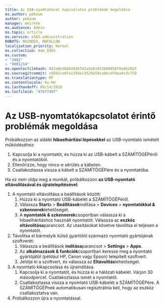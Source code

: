 ```yaml
---
title: Az USB-nyomtatóval kapcsolatos problémák megoldása
ms.author: pebaum
author: pebaum
manager: mnirkhe
ms.audience: Admin
ms.topic: article
ms.service: o365-administration
ROBOTS: NOINDEX, NOFOLLOW
localization_priority: Normal
ms.collection: Adm_O365
ms.custom:
- "3482"
- "9001214"
ms.openlocfilehash: 042a8e3bb02046f41a5e81653b08058f0e6626b5
ms.sourcegitcommit: c6692ce0fa1358ec3529e59ca0ecdfdea4cdc759
ms.translationtype: MT
ms.contentlocale: hu-HU
ms.lasthandoff: 09/14/2020
ms.locfileid: "47677497"
---
```

# <a name="fix-usb-printer-connection-issues"></a>Az USB-nyomtatókapcsolatot érintő problémák megoldása

Próbálkozzon az alábbi **hibaelhárítási lépésekkel** az USB-nyomtató ismételt működéséhez:

1. Kapcsolja ki a nyomtatót, és húzza ki az USB-kábelt a SZÁMÍTÓGÉPéről és a nyomtatóból.
2. Ellenőrizze, hogy nincs-e sérülés a kábelen.
3. Csatlakoztassa vissza a kábelt a SZÁMÍTÓGÉPére és a nyomtatóba.

Ha ez nem oldja meg a munkát, próbálkozzon **az USB-nyomtató eltávolításával és újratelepítésével**:

1. A nyomtató eltávolítása a beállítások között:
    1. Húzza ki a nyomtató USB-kábelét a SZÁMÍTÓGÉPéről.
    2. Válassza **Start**a  >  **Beállítások**indítása  >  **Devices**  >  **nyomtatókkal & szkennerek**lehetőséget.
    3. A **nyomtatók & szkennerek**csoportban válassza ki a hibaelhárításhoz használt nyomtatót. Válassza az **eszköz eltávolítása**parancsot. Az utasításokat követve távolítsa el teljesen a nyomtatót.
2. Távolítsa el bármelyik külső gyártótól származó nyomtató gyártójának szoftverét:
    1. Válassza a beállítások **indítása**parancsot  >  **Settings**  >  **Apps**.
    2. Az **alkalmazások & funkciók**csoportban keresse meg a nyomtató gyártójától (például HP, Canon vagy Epson) telepített szoftvert.
    3. Jelölje ki a szoftvert, és válassza az **Eltávolítás**lehetőséget.
3. A nyomtató kikapcsolása és újraindítása.<br>
    1. Kapcsolja ki a nyomtatót, és húzza ki a hálózati kábelét. Várjon 30 másodpercet. Csatlakoztassa ismét a nyomtatót.
    2. Csatlakoztassa vissza a nyomtató USB-kábelét a SZÁMÍTÓGÉPére. A SZÁMÍTÓGÉPnek automatikusan regisztrálnia kell, hogy az eszköz csatlakoztatva van.
4. Próbálkozzon újra a nyomtatással.